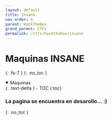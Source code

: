 ```yaml
---
layout: default
title: Insane
nav_order: 4
parent: HackTheBox
grand_parent: CTFs
permalink: /ctfs/hackthebox/insane
---
```


# Maquinas INSANE
{: .fs-7 }
{: .no_toc }

<details open markdown="block">
  <summary>
    Maquinas
  </summary>
  {: .text-delta }
- TOC
{:toc}
</details>

### La pagina se encuentra en desarollo... :)
{: .no_toc }